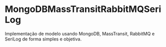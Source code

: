 # MongoDBMassTransitRabbitMQSeriLog
Implementação de modelo usando MongoDB, MassTransit, RabbitMQ e SeriLog de forma simples e objetiva.
